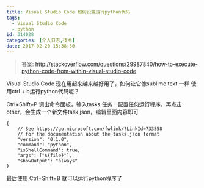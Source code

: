 ```yaml
---
title: Visual Studio Code 如何设置运行python代码
tags:
  - Visual Studio Code
  - python
id: 314028
categories: [个人日志,技术]
date: 2017-02-20 15:38:30
---
```


> 答案:
> http://stackoverflow.com/questions/29987840/how-to-execute-python-code-from-within-visual-studio-code

Visual Studio Code 现在用起来越来越好用了，如何让它像sublime text 一样 使用ctrl + b运行python代码呢？

Ctrl+Shift+P 调出命令面板，输入tasks 任务：配置任何运行程序，再点击other，会生成一个新文件task.json，编辑里面内容即可

```
{
    // See https://go.microsoft.com/fwlink/?LinkId=733558
    // for the documentation about the tasks.json format
    "version": "0.1.0",
    "command": "python",
    "isShellCommand": true,
    "args": ["${file}"],
    "showOutput": "always"
}
```

最后使用 Ctrl+Shift+B 就可以运行python程序了
